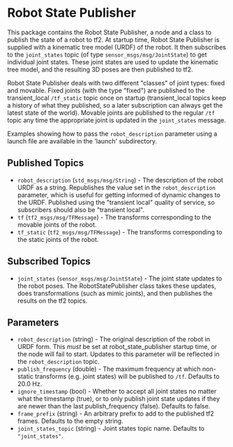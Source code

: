 Robot State Publisher
=====================

This package contains the Robot State Publisher, a node and a class to publish the state of a robot to tf2.
At startup time, Robot State Publisher is supplied with a kinematic tree model (URDF) of the robot.
It then subscribes to the `joint_states` topic (of type `sensor_msgs/msg/JointState`) to get individual joint states.
These joint states are used to update the kinematic tree model, and the resulting 3D poses are then published to tf2.

Robot State Publisher deals with two different "classes" of joint types: fixed and movable.
Fixed joints (with the type "fixed") are published to the transient_local `/tf_static` topic once on startup (transient_local topics keep a history of what they published, so a later subscription can always get the latest state of the world).
Movable joints are published to the regular `/tf` topic any time the appropriate joint is updated in the `joint_states` message.

Examples showing how to pass the `robot_description` parameter using a launch file are available in the 'launch' subdirectory.

Published Topics
----------------
* `robot_description` (`std_msgs/msg/String`) - The description of the robot URDF as a string.  Republishes the value set in the `robot_description` parameter, which is useful for getting informed of dynamic changes to the URDF.  Published using the "transient local" quality of service, so subscribers should also be "transient local".
* `tf` (`tf2_msgs/msg/TFMessage`) - The transforms corresponding to the movable joints of the robot.
* `tf_static` (`tf2_msgs/msg/TFMessage`) - The transforms corresponding to the static joints of the robot.

Subscribed Topics
-----------------
* `joint_states` (`sensor_msgs/msg/JointState`) - The joint state updates to the robot poses.  The RobotStatePublisher class takes these updates, does transformations (such as mimic joints), and then publishes the results on the tf2 topics.

Parameters
----------
* `robot_description` (string) - The original description of the robot in URDF form.  This *must* be set at robot_state_publisher startup time, or the node will fail to start.  Updates to this parameter will be reflected in the `robot_description` topic.
* `publish_frequency` (double) - The maximum frequency at which non-static transforms (e.g. joint states) will be published to `/tf`.  Defaults to 20.0 Hz.
* `ignore_timestamp` (bool) - Whether to accept all joint states no matter what the timestamp (true), or to only publish joint state updates if they are newer than the last publish_frequency (false).  Defaults to false.
* `frame_prefix` (string) - An arbitrary prefix to add to the published tf2 frames.  Defaults to the empty string.
* `joint_states_topic` (string) - Joint states topic name. Defaults to `"joint_states"`.
